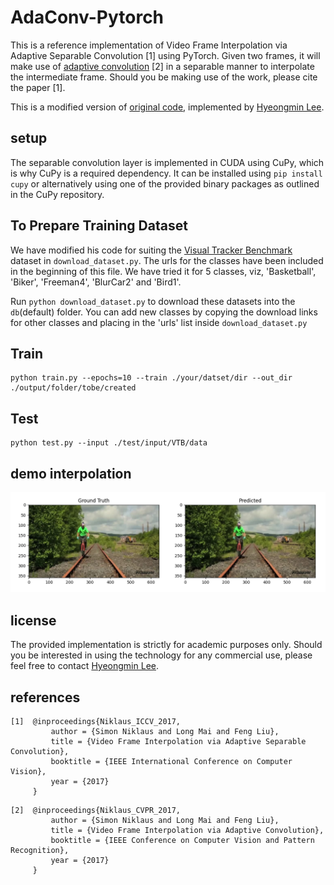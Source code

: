 # AdaConv-Pytorch

This is a reference implementation of Video Frame Interpolation via Adaptive Separable Convolution [1] using PyTorch. Given two frames, it will make use of [adaptive convolution](http://graphics.cs.pdx.edu/project/adaconv) [2] in a separable manner to interpolate the intermediate frame. Should you be making use of the work, please cite the paper [1].

This is a modified version of [original code](https://github.com/sniklaus/pytorch-sepconv), implemented by [Hyeongmin Lee](https://github.com/HyeongminLEE).

## setup
The separable convolution layer is implemented in CUDA using CuPy, which is why CuPy is a required dependency. It can be installed using `pip install cupy` or alternatively using one of the provided binary packages as outlined in the CuPy repository.

## To Prepare Training Dataset
We have modified his code for suiting the [Visual Tracker Benchmark](http://cvlab.hanyang.ac.kr/tracker_benchmark/datasets.html) dataset in `download_dataset.py`. The urls for the classes have been included in the beginning of this file. We have tried it for 5 classes, viz, 'Basketball', 'Biker', 'Freeman4', 'BlurCar2' and 'Bird1'. 

Run `python download_dataset.py` to download these datasets into the `db`(default) folder. You can add new classes by copying the download links for other classes and placing in the 'urls' list inside `download_dataset.py`


## Train
```
python train.py --epochs=10 --train ./your/datset/dir --out_dir ./output/folder/tobe/created
```

## Test
```
python test.py --input ./test/input/VTB/data
```



## demo interpolation
<img src='./demo.png' alt='Open demo.png'>


## license
The provided implementation is strictly for academic purposes only. Should you be interested in using the technology for any commercial use, please feel free to contact [Hyeongmin Lee](https://github.com/HyeongminLEE).


## references
```
[1]  @inproceedings{Niklaus_ICCV_2017,
         author = {Simon Niklaus and Long Mai and Feng Liu},
         title = {Video Frame Interpolation via Adaptive Separable Convolution},
         booktitle = {IEEE International Conference on Computer Vision},
         year = {2017}
     }
```

```
[2]  @inproceedings{Niklaus_CVPR_2017,
         author = {Simon Niklaus and Long Mai and Feng Liu},
         title = {Video Frame Interpolation via Adaptive Convolution},
         booktitle = {IEEE Conference on Computer Vision and Pattern Recognition},
         year = {2017}
     }
```


